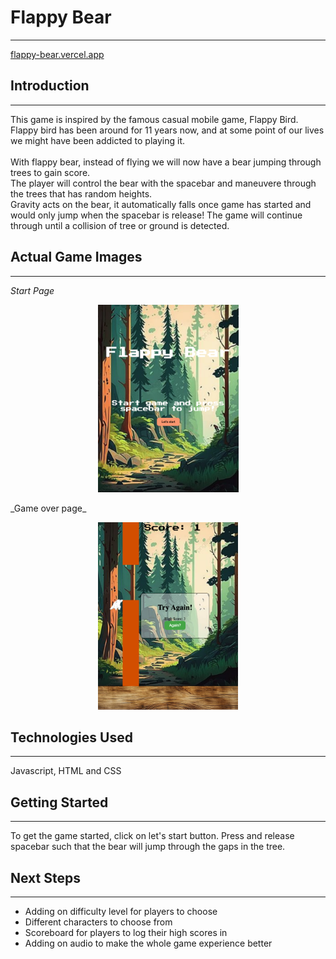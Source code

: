 
# Flappy Bear
***

[flappy-bear.vercel.app](flappy-bear.vercel.app)

## Introduction

***

This game is inspired by the famous casual mobile game, Flappy Bird.
Flappy bird has been around for 11 years now, and at some point of our lives we might have been addicted to playing it. <br><br>
With flappy bear, instead of flying we will now have a bear jumping through trees to gain score. <br>
The player will control the bear with the spacebar and maneuvere through the trees that has random heights. <br>
Gravity acts on the bear, it automatically falls once game has started and would only jump when the spacebar is release!
The game will continue through until a collision of tree or ground is detected. <br>

## Actual Game Images

***

_Start Page_
<p align ="center">
<img src = "FlappyBearStartPage.png" height = "300px">
</p>
_Game over page_
<p align ="center">
<img src = "FlappyBearGameOverPage.png" height = "300px">
</p>

## Technologies Used

***

Javascript, HTML and CSS

## Getting Started

***

To get the game started, click on let's start button. Press and release spacebar such that the bear will jump through the gaps in the tree.

## Next Steps

***

- Adding on difficulty level for players to choose
- Different characters to choose from
- Scoreboard for players to log their high scores in
- Adding on audio to make the whole game experience better
